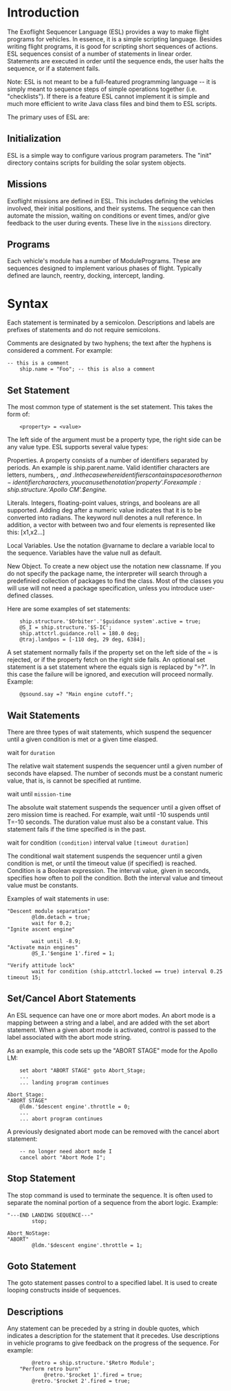 # Introduction #

The Exoflight Sequencer Language (ESL) provides a way to make flight programs for vehicles. In essence, it is a simple scripting language. Besides writing flight programs, it is good for scripting short sequences of actions.
ESL sequences consist of a number of statements in linear order. Statements are executed in order until the sequence ends, the user halts the sequence, or if a statement fails.

Note: ESL is not meant to be a full-featured programming language -- it is simply meant to sequence steps of simple operations together (i.e. "checklists"). If there is a feature ESL cannot implement it is simple and much more efficient to write Java class files and bind them to ESL scripts.

The  primary uses of ESL are:

## Initialization ##

ESL is a simple way to configure various program parameters. The "init" directory contains scripts for building the solar system objects.

## Missions ##

Exoflight missions are defined in ESL. This includes defining the vehicles involved, their initial positions, and their systems. The sequence can then automate the mission, waiting on conditions or event times, and/or give feedback to the user during events. These live in the `missions` directory.

## Programs ##

Each vehicle's module has a number of ModulePrograms. These are sequences designed to implement various phases of flight. Typically defined are launch, reentry, docking, intercept, landing.

# Syntax #

Each statement is terminated by a semicolon. Descriptions and labels are prefixes of statements and do not require semicolons.

Comments are designated by two hyphens; the text after the hyphens is considered a comment. For example:
```
-- this is a comment
	ship.name = "Foo"; -- this is also a comment
```

## Set Statement ##
The most common type of statement is the set statement. This takes the form of:
```
	<property> = <value>
```
The left side of the argument must be a property type, the right side can be any value type. ESL supports several value types:

Properties. A property consists of a number of identifiers separated by periods. An example is ship.parent.name. Valid identifier characters are letters, numbers, _, and $. In the case where identifiers contain spaces or other non-identifier characters, you can use the notation 'property'. For example: ship.structure.'$Apollo CM'.$engine._

Literals. Integers, floating-point values, strings, and booleans are all supported. Adding deg after a numeric value indicates that it is to be converted into radians. The keyword null denotes a null reference. In addition, a vector with between two and four elements is represented like this: [x1,x2...]

Local Variables. Use the notation @varname to declare a variable local to the sequence. Variables have the value null as default.

New Object. To create a new object use the notation new classname. If you do not specify the package name, the interpreter will search through a predefinied collection of packages to find the class. Most of the classes you will use will not need a package specification, unless you introduce user-defined classes.

Here are some examples of set statements:
```
	ship.structure.'$Orbiter'.'$guidance system'.active = true;
	@S_I = ship.structure.'$S-IC';
	ship.attctrl.guidance.roll = 180.0 deg;
	@traj.landpos = [-110 deg, 29 deg, 6384];
```
A set statement normally fails if the property set on the left side of the = is rejected, or if the property fetch on the right side fails. An optional set statement is a set statement where the equals sign is replaced by "=?". In this case the failure will be ignored, and execution will proceed normally. Example:
```
	@gsound.say =? "Main engine cutoff.";
```
## Wait Statements ##
There are three types of wait statements, which suspend the sequencer until a given condition is met or a given time elasped.

wait for `duration`

The relative wait statement suspends the sequencer until a given number of seconds have elapsed. The number of seconds must be a constant numeric value, that is, is cannot be specified at runtime.

wait until `mission-time`

The absolute wait statement suspends the sequencer until a given offset of zero mission time is reached. For example, wait until -10 suspends until T=-10 seconds. The duration value must also be a constant value. This statement fails if the time specified is in the past.

wait for condition `(condition)` interval value `[timeout duration]`

The conditional wait statement suspends the sequencer until a given condition is met, or until the timeout value (if specified) is reached. Condition is a Boolean expression. The interval value, given in seconds, specifies how often to poll the condition. Both the interval value and timeout value must be constants.

Examples of wait statements in use:
```
"Descent module separation"
        @ldm.detach = true;
        wait for 0.2;
"Ignite ascent engine"
```
```
        wait until -8.9;
"Activate main engines"
        @S_I.'$engine 1'.fired = 1;
```
```
"Verify attitude lock"
        wait for condition (ship.attctrl.locked == true) interval 0.25 timeout 15;
```

## Set/Cancel Abort Statements ##
An ESL sequence can have one or more abort modes. An abort mode is a mapping between a string and a label, and are added with the set abort statement. When a given abort mode is activated, control is passed to the label associated with the abort mode string.

As an example, this code sets up the "ABORT STAGE" mode for the Apollo LM:
```
	set abort "ABORT STAGE" goto Abort_Stage;
	...
	... landing program continues

Abort_Stage:
"ABORT STAGE"
	@ldm.'$descent engine'.throttle = 0;
	...
	... abort program continues
```

A previously designated abort mode can be removed with the cancel abort statement:
```
	-- no longer need abort mode I
	cancel abort "Abort Mode I";
```

## Stop Statement ##
The stop command is used to terminate the sequence. It is often used to separate the nominal portion of a sequence from the abort logic. Example:
```
"---END LANDING SEQUENCE---"
        stop;

Abort_NoStage:
"ABORT"
        @ldm.'$descent engine'.throttle = 1;
```

## Goto Statement ##
The goto statement passes control to a specified label. It is used to create looping constructs inside of sequences.

## Descriptions ##
Any statement can be preceded by a string in double quotes, which indicates a description for the statement that it precedes. Use descriptions in vehicle programs to give feedback on the progress of the sequence. For example:
```
		@retro = ship.structure.'$Retro Module';
	"Perform retro burn"
	        @retro.'$rocket 1'.fired = true;
		@retro.'$rocket 2'.fired = true;
```